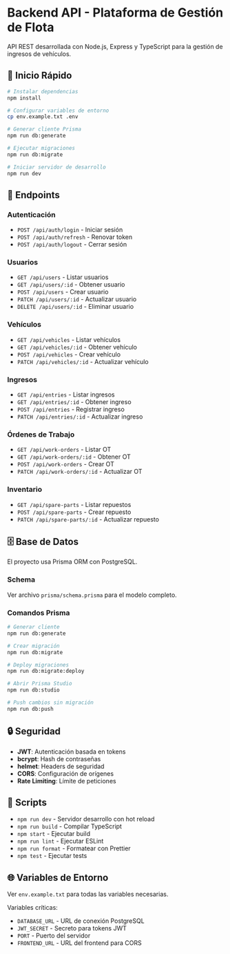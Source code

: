 # Backend API - Plataforma de Gestión de Flota

API REST desarrollada con Node.js, Express y TypeScript para la gestión de ingresos de vehículos.

## 🚀 Inicio Rápido

```bash
# Instalar dependencias
npm install

# Configurar variables de entorno
cp env.example.txt .env

# Generar cliente Prisma
npm run db:generate

# Ejecutar migraciones
npm run db:migrate

# Iniciar servidor de desarrollo
npm run dev
```

## 📡 Endpoints

### Autenticación
- `POST /api/auth/login` - Iniciar sesión
- `POST /api/auth/refresh` - Renovar token
- `POST /api/auth/logout` - Cerrar sesión

### Usuarios
- `GET /api/users` - Listar usuarios
- `GET /api/users/:id` - Obtener usuario
- `POST /api/users` - Crear usuario
- `PATCH /api/users/:id` - Actualizar usuario
- `DELETE /api/users/:id` - Eliminar usuario

### Vehículos
- `GET /api/vehicles` - Listar vehículos
- `GET /api/vehicles/:id` - Obtener vehículo
- `POST /api/vehicles` - Crear vehículo
- `PATCH /api/vehicles/:id` - Actualizar vehículo

### Ingresos
- `GET /api/entries` - Listar ingresos
- `GET /api/entries/:id` - Obtener ingreso
- `POST /api/entries` - Registrar ingreso
- `PATCH /api/entries/:id` - Actualizar ingreso

### Órdenes de Trabajo
- `GET /api/work-orders` - Listar OT
- `GET /api/work-orders/:id` - Obtener OT
- `POST /api/work-orders` - Crear OT
- `PATCH /api/work-orders/:id` - Actualizar OT

### Inventario
- `GET /api/spare-parts` - Listar repuestos
- `POST /api/spare-parts` - Crear repuesto
- `PATCH /api/spare-parts/:id` - Actualizar repuesto

## 🗄️ Base de Datos

El proyecto usa Prisma ORM con PostgreSQL.

### Schema
Ver archivo `prisma/schema.prisma` para el modelo completo.

### Comandos Prisma

```bash
# Generar cliente
npm run db:generate

# Crear migración
npm run db:migrate

# Deploy migraciones
npm run db:migrate:deploy

# Abrir Prisma Studio
npm run db:studio

# Push cambios sin migración
npm run db:push
```

## 🔒 Seguridad

- **JWT**: Autenticación basada en tokens
- **bcrypt**: Hash de contraseñas
- **helmet**: Headers de seguridad
- **CORS**: Configuración de orígenes
- **Rate Limiting**: Límite de peticiones

## 📝 Scripts

- `npm run dev` - Servidor desarrollo con hot reload
- `npm run build` - Compilar TypeScript
- `npm start` - Ejecutar build
- `npm run lint` - Ejecutar ESLint
- `npm run format` - Formatear con Prettier
- `npm test` - Ejecutar tests

## 🌐 Variables de Entorno

Ver `env.example.txt` para todas las variables necesarias.

Variables críticas:
- `DATABASE_URL` - URL de conexión PostgreSQL
- `JWT_SECRET` - Secreto para tokens JWT
- `PORT` - Puerto del servidor
- `FRONTEND_URL` - URL del frontend para CORS





